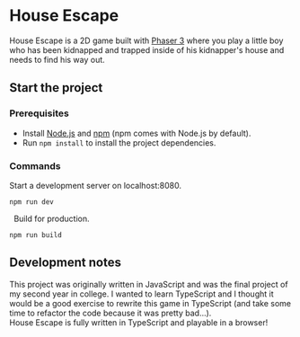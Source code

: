 # House Escape
House Escape is a 2D game built with [Phaser 3](https://phaser.io/) where you play a little boy who has been kidnapped and trapped inside of his kidnapper's house and needs to find his way out.


## Start the project

### Prerequisites
- Install [Node.js](https://nodejs.org/) and [npm](https://www.npmjs.com/) (npm comes with Node.js by default).
- Run `npm install` to install the project dependencies.

### Commands
Start a development server on localhost:8080.
```
npm run dev
```
&nbsp;
Build for production.
```
npm run build
```

## Development notes
This project was originally written in JavaScript and was the final project of my second year in college. I wanted to learn TypeScript and I thought it would be a good exercise to rewrite this game in TypeScript (and take some time to refactor the code because it was pretty bad...).  
House Escape is fully written in TypeScript and playable in a browser!